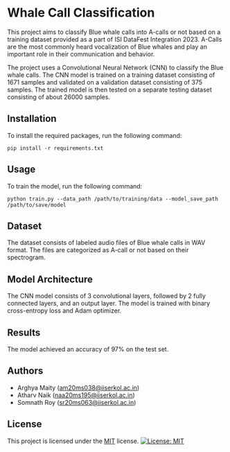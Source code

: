 # Whale Call Classification

This project aims to classify Blue whale calls into A-calls or not based on a training dataset provided as a part of ISI DataFest Integration 2023. A-Calls are the most commonly heard vocalization of Blue whales and play an important role in their communication and behavior.

The project uses a Convolutional Neural Network (CNN) to classify the Blue whale calls. The CNN model is trained on a training dataset consisting of 1671 samples and validated on a validation dataset consisting of 375 samples. The trained model is then tested on a separate testing dataset consisting of about 26000 samples.

## Installation

To install the required packages, run the following command:
```
pip install -r requirements.txt
```

## Usage

To train the model, run the following command:

```
python train.py --data_path /path/to/training/data --model_save_path /path/to/save/model
```

## Dataset

The dataset consists of labeled audio files of Blue whale calls in WAV format. The files are categorized as A-call or not based on their spectrogram.

## Model Architecture

The CNN model consists of 3 convolutional layers, followed by 2 fully connected layers, and an output layer. The model is trained with binary cross-entropy loss and Adam optimizer.

## Results

The model achieved an accuracy of 97% on the test set.

## Authors

- Arghya Maity (am20ms038@iiserkol.ac.in)
- Atharv Naik (naa20ms195@iiserkol.ac.in)
- Somnath Roy (sr20ms063@iiserkol.ac.in)

## License

This project is licensed under the [MIT](LICENSE) license.
[![License: MIT](https://img.shields.io/badge/License-MIT-yellow.svg)](https://github.com/Arg-10/Whale-Call-Classification/blob/main/LICENSE)

